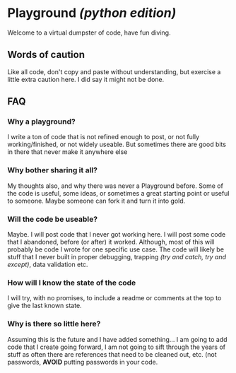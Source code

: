# Playground _(python edition)_

Welcome to a virtual dumpster of code, have fun diving.

## Words of caution
Like all code, don't copy and paste without understanding, but exercise a little extra caution here.  I did say it might not be done.

## FAQ
### Why a playground?
I write a ton of code that is not refined enough to post, or not fully working/finished, or not widely useable.  But sometimes there are good bits in there that never make it anywhere else

### Why bother sharing it all?
My thoughts also, and why there was never a Playground before.  Some of the code is useful, some ideas, or sometimes a great starting point or useful to someone.  Maybe someone can fork it and turn it into gold.

### Will the code be useable?
Maybe.  I will post code that I never got working here.  I will post some code that I abandoned, before (or after) it worked.  Although, most of this will probably be code I wrote for one specific use case.  The code will likely be stuff that I never built in proper debugging, trapping _(try and catch, try and except)_, data validation etc.

### How will I know the state of the code
I will try, with no promises, to include a readme or comments at the top to give the last known state.

### Why is there so little here?
Assuming this is the future and I have added something... I am going to add code that I create going forward, I am not going to sift through the years of stuff as often there are references that need to be cleaned out, etc. (not passwords, __AVOID__ putting passwords in your code.  
